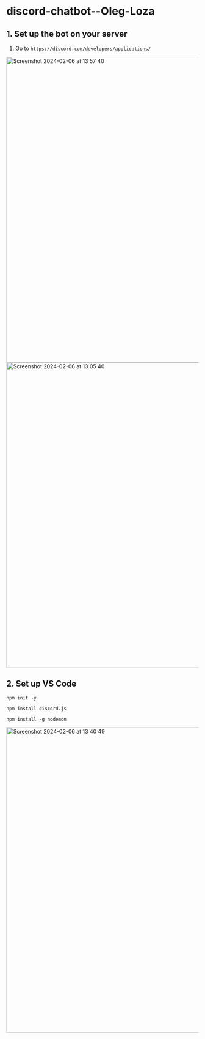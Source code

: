 # discord-chatbot--Oleg-Loza

## 1. Set up the bot on your server

1. Go to ```https://discord.com/developers/applications/``` 

<img width="800" alt="Screenshot 2024-02-06 at 13 57 40" src="https://github.com/fac30/discord-chatbot--Oleg-Loza/assets/113034133/e411e957-5d17-4ab4-be26-7522b97f14cd">
<img width="800" alt="Screenshot 2024-02-06 at 13 05 40" src="https://github.com/fac30/discord-chatbot--Oleg-Loza/assets/113034133/8fb94b6f-cb26-48ce-b77f-e001f598cc35">

## 2. Set up VS Code
```
npm init -y
```
```
npm install discord.js
```
```
npm install -g nodemon
```

<img width="800" alt="Screenshot 2024-02-06 at 13 40 49" src="https://github.com/fac30/discord-chatbot--Oleg-Loza/assets/113034133/97c3189c-d597-4523-b5bb-8eec475b2c89">
